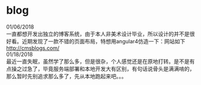 # blog
01/06/2018 <br>
一直都想开发出独立的博客系统，由于本人非美术设计毕业，所以设计的并不是很好看。近期发现了一款不错的页面布局，特想用angular4仿造一下：网站如下
http://cmsblogs.com/  <br>
01/18/2018 <br>
最近一直失眠，虽然学了那么多，但是很杂，个人感觉还是在原地打转。是不是有点操之过急了，毕竟服务端部署和本地开发大有区别，有句话说骨头是满满啃的，那么暂时先别追求那么多了，先从本地跑起来吧。。。

